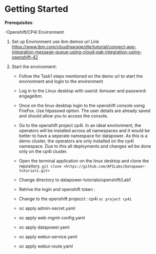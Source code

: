 # Getting Started

**Prerequisites**:

-Openshift/CP4I Environment

1. Set up Environment 
    use ibm demos url
    Link <https://www.ibm.com/cloud/garage/dte/tutorial/connect-app-integration-message-queue-using-cloud-pak-integration-using-openshift-42>

2. Start the environment:

    - Follow the Task1 steps mentioned on the demo url to start the environment and login to the environment
    - Log in to the Linux desktop with userid: ibmuser and password: engageibm.

    - Once on the linux desktop login to the openshift console using FireFox. Use htpasswd option. The user details are already saved and should allow you to access the console.

    - Go to the openshift project cp4i. In an ideal environment, the operators will be installed across all namespaces and it would be better to have a seperate namespace for datapower. As this is a demo cluster, the operators are only installed on the cp4i namespace. Due to this all deployments and changes wil be done only on the cp4i cluster.

    - Open the terminal application on the linux desktop and clone the repository.
         ```git clone <https://github.com/APILabs/Datapower-tutorials.git>```

    - Change directory to  datapower-tutorials/openshift/Lab1

    - Retrive the login and openshift token : 

    - Change to the openshift projecct : cp4i 
        ```oc project cp4i```

    - oc apply admin-secret.yaml

    - oc apply web-mgmt-config.yaml

    - oc apply datapower.yaml

    - oc apply webui-service.yaml

    - oc apply webui-route.yaml
